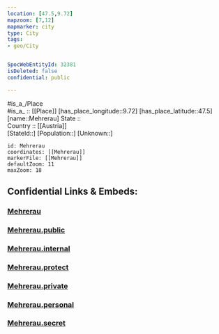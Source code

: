 ```yaml
---
location: [47.5,9.72] 
mapzoom: [7,12] 
mapmarker: city 
type: City
tags:
- geo/City


SpocWebEntityId: 32381
isDeleted: false
confidential: public

---
```

#is_a_/Place  
#is_a_ :: [[Place]] 
[has_place_longitude::9.72] 
[has_place_latitude::47.5] 
[name::Mehrerau] 
State ::  
Country :: [[Austria]]  
[StateId::] 
[Population::] 
[Unknown::] 


```leaflet
id: Mehrerau
coordinates: [[Mehrerau]] 
markerFile: [[Mehrerau]] 
defaultZoom: 11 
maxZoom: 18
```


## Confidential Links & Embeds: 

### [Mehrerau](/_Standards/Earth/Continent/Europe/Europe~Central/Austria/Austrias_States/Vorarlberg/City/Mehrerau.md) 

### [Mehrerau.public](/_public/Earth/Continent/Europe/Europe~Central/Austria/Austrias_States/Vorarlberg/City/Mehrerau.public.md) 

### [Mehrerau.internal](/_internal/Earth/Continent/Europe/Europe~Central/Austria/Austrias_States/Vorarlberg/City/Mehrerau.internal.md) 

### [Mehrerau.protect](/_protect/Earth/Continent/Europe/Europe~Central/Austria/Austrias_States/Vorarlberg/City/Mehrerau.protect.md) 

### [Mehrerau.private](/_private/Earth/Continent/Europe/Europe~Central/Austria/Austrias_States/Vorarlberg/City/Mehrerau.private.md) 

### [Mehrerau.personal](/_personal/Earth/Continent/Europe/Europe~Central/Austria/Austrias_States/Vorarlberg/City/Mehrerau.personal.md) 

### [Mehrerau.secret](/_secret/Earth/Continent/Europe/Europe~Central/Austria/Austrias_States/Vorarlberg/City/Mehrerau.secret.md)

